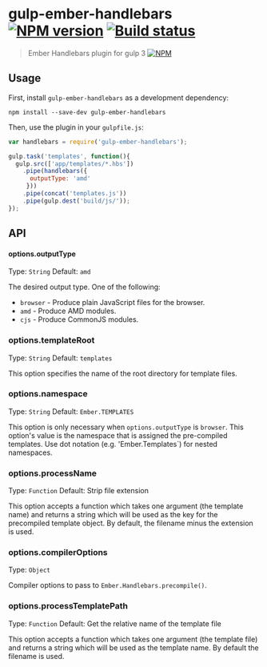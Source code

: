 # gulp-ember-handlebars [![NPM version][npm-image]][npm-url] [![Build status][travis-image]][travis-url]
> Ember Handlebars plugin for gulp 3
[![NPM](https://nodei.co/npm/<package>.png)](https://nodei.co/npm/gulp-ember-handlebars/)

## Usage

First, install `gulp-ember-handlebars` as a development dependency:

```shell
npm install --save-dev gulp-ember-handlebars
```

Then, use the plugin in your `gulpfile.js`:

```javascript
var handlebars = require('gulp-ember-handlebars');

gulp.task('templates', function(){
  gulp.src(['app/templates/*.hbs'])
    .pipe(handlebars({
      outputType: 'amd'
     }))
    .pipe(concat('templates.js'))
    .pipe(gulp.dest('build/js/'));
});
```

## API

#### options.outputType
Type: `String`
Default: `amd`

The desired output type. One of the following:

* `browser` - Produce plain JavaScript files for the browser.
* `amd` - Produce AMD modules.
* `cjs` - Produce CommonJS modules.

### options.templateRoot
Type: `String`
Default: `templates`

This option specifies the name of the root directory for template files.

### options.namespace
Type: `String`
Default: `Ember.TEMPLATES`

This option is only necessary when `options.outputType` is `browser`. This
option's value is the namespace that is assigned the pre-compiled templates.
Use dot notation (e.g. 'Ember.Templates`) for nested namespaces.

### options.processName
Type: `Function`
Default: Strip file extension

This option accepts a function which takes one argument (the template name)
and returns a string which will be used as the key for the precompiled
template object. By default, the filename minus the extension is used.

### options.compilerOptions
Type: `Object`

Compiler options to pass to `Ember.Handlebars.precompile()`.

### options.processTemplatePath
Type: `Function`
Default: Get the relative name of the template file

This option accepts a function which takes one argument (the template file)
and returns a string which will be used as the template name.
By default the filename is used.


[travis-url]: http://travis-ci.org/fuseelements/gulp-ember-handlebars
[travis-image]: https://secure.travis-ci.org/fuseelements/gulp-ember-handlebars.png?branch=master
[npm-url]: https://npmjs.org/package/gulp-ember-handlebars
[npm-image]: https://badge.fury.io/gh/fuseelements%2Fgulp-ember-handlebars.png

